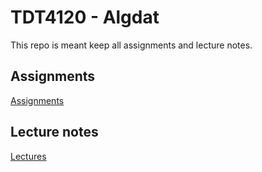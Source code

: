 # TDT4120 - Algdat
This repo is meant keep all assignments and lecture notes.

## Assignments
<a href="./ovinger/">Assignments</a>

## Lecture notes
<a href="./forelesninger/">Lectures</a>
